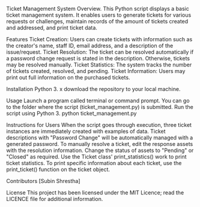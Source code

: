 Ticket Management System Overview.
This Python script displays a basic ticket management system. It enables users to generate tickets for various requests or challenges, maintain records of the amount of tickets created and addressed, and print ticket data.

Features 
Ticket Creation: Users can create tickets with information such as the creator's name, staff ID, email address, and a description of the issue/request.
Ticket Resolution: The ticket can be resolved automatically if a password change request is stated in the description. Otherwise, tickets may be resolved manually.
Ticket Statistics: The system tracks the number of tickets created, resolved, and pending.
Ticket Information: Users may print out full information on the purchased tickets.

Installation
Python 3. x download the repository to your local machine.

Usage
Launch a program called terminal or command prompt.
You can go to the folder where the script (ticket_management.py) is submitted.
Run the script using Python 3.
 python ticket_management.py



 Instructions for Users
When the script goes through execution, three ticket instances are immediately created with examples of data.
Ticket descriptions with "Password Change" will be automatically managed with a generated password.
To manually resolve a ticket, edit the response assets with the resolution information.
Change the status of assets to "Pending" or "Closed" as required.
Use the Ticket class' print_statistics() work to print ticket statistics.
To print specific information about each ticket, use the print_ticket() function on the ticket object.

Contributors
[Subin Shrestha]

License
This project has been licensed under the MIT Licence; read the LICENCE file for additional information.

